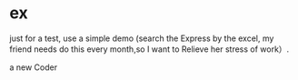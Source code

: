 # ex
just for a test,
use a simple demo (search the Express by the excel,
  my friend needs do this every month,so I want to Relieve her stress of work）.
  
   a new Coder
